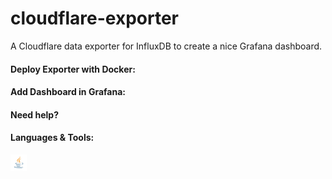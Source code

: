 # cloudflare-exporter
A Cloudflare data exporter for InfluxDB to create a nice Grafana dashboard.


#### Deploy Exporter with Docker:


#### Add Dashboard in Grafana:

#### Need help?

#### Languages & Tools:
[<img align="left" alt="Java" width="26px" src="https://github.com/edent/SuperTinyIcons/blob/master/images/svg/java.svg" />][wikipediajava]

[wikipediajava]: https://en.wikipedia.org/wiki/Java_(programming_language)

